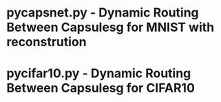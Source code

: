# pycapsnet.py - Dynamic Routing Between Capsulesg for MNIST with reconstrution
# pycifar10.py - Dynamic Routing Between Capsulesg for CIFAR10
